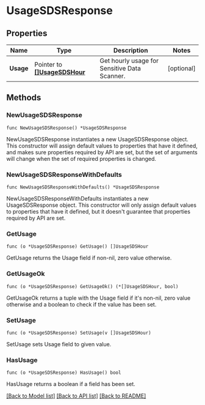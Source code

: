 # UsageSDSResponse

## Properties

| Name      | Type                                             | Description                                  | Notes      |
| --------- | ------------------------------------------------ | -------------------------------------------- | ---------- |
| **Usage** | Pointer to [**[]UsageSDSHour**](UsageSDSHour.md) | Get hourly usage for Sensitive Data Scanner. | [optional] |

## Methods

### NewUsageSDSResponse

`func NewUsageSDSResponse() *UsageSDSResponse`

NewUsageSDSResponse instantiates a new UsageSDSResponse object.
This constructor will assign default values to properties that have it defined,
and makes sure properties required by API are set, but the set of arguments
will change when the set of required properties is changed.

### NewUsageSDSResponseWithDefaults

`func NewUsageSDSResponseWithDefaults() *UsageSDSResponse`

NewUsageSDSResponseWithDefaults instantiates a new UsageSDSResponse object.
This constructor will only assign default values to properties that have it defined,
but it doesn't guarantee that properties required by API are set.

### GetUsage

`func (o *UsageSDSResponse) GetUsage() []UsageSDSHour`

GetUsage returns the Usage field if non-nil, zero value otherwise.

### GetUsageOk

`func (o *UsageSDSResponse) GetUsageOk() (*[]UsageSDSHour, bool)`

GetUsageOk returns a tuple with the Usage field if it's non-nil, zero value otherwise
and a boolean to check if the value has been set.

### SetUsage

`func (o *UsageSDSResponse) SetUsage(v []UsageSDSHour)`

SetUsage sets Usage field to given value.

### HasUsage

`func (o *UsageSDSResponse) HasUsage() bool`

HasUsage returns a boolean if a field has been set.

[[Back to Model list]](../README.md#documentation-for-models) [[Back to API list]](../README.md#documentation-for-api-endpoints) [[Back to README]](../README.md)
